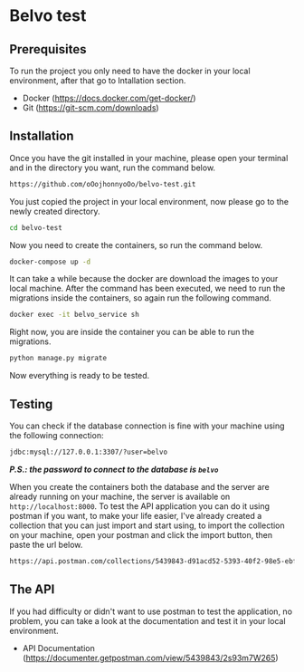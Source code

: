 # Belvo test

## Prerequisites
To run the project you only need to have the docker in your local environment, after that go to Intallation section.

- Docker (https://docs.docker.com/get-docker/)
- Git (https://git-scm.com/downloads)

## Installation
Once you have the git installed in your machine, please open your terminal and in the directory you want, run the command below.

```sh
https://github.com/oOojhonnyoOo/belvo-test.git
```

You just copied the project in your local environment, now please go to the newly created directory.

```sh
cd belvo-test
```

Now you need to create the containers, so run the command below.

```sh
docker-compose up -d
```

It can take a while because the docker are download the images to your local machine. After the command has been executed, we need to run the migrations inside the containers, so again run the following command.

```sh
docker exec -it belvo_service sh
```

Right now, you are inside the container you can be able to run the migrations.

```sh
python manage.py migrate
```

Now everything is ready to be tested.

## Testing

You can check if the database connection is fine with your machine using the following connection:

```sh
jdbc:mysql://127.0.0.1:3307/?user=belvo
```

***P.S.: the password to connect to the database is `belvo`***

When you create the containers both the database and the server are already running on your machine, the server is available on `http://localhost:8000`. To test the API application you can do it using postman if you want, to make your life easier, I've already created a collection that you can just import and start using, to import the collection on your machine, open your postman and click the import button, then paste the url below.

```sh
https://api.postman.com/collections/5439843-d91acd52-5393-40f2-98e5-ebf592f9e791?access_key=PMAT-01H1CZEMW2NK54ZVNQ3J4Z4J6Q
```

## The API

If you had difficulty or didn't want to use postman to test the application, no problem, you can take a look at the documentation and test it in your local environment.

- API Documentation (https://documenter.getpostman.com/view/5439843/2s93m7W265)

